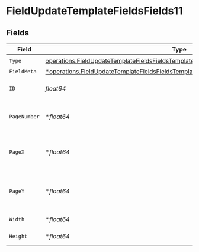 # FieldUpdateTemplateFieldsFields11


## Fields

| Field                                                                                                                                                                                             | Type                                                                                                                                                                                              | Required                                                                                                                                                                                          | Description                                                                                                                                                                                       |
| ------------------------------------------------------------------------------------------------------------------------------------------------------------------------------------------------- | ------------------------------------------------------------------------------------------------------------------------------------------------------------------------------------------------- | ------------------------------------------------------------------------------------------------------------------------------------------------------------------------------------------------- | ------------------------------------------------------------------------------------------------------------------------------------------------------------------------------------------------- |
| `Type`                                                                                                                                                                                            | [operations.FieldUpdateTemplateFieldsFieldsTemplatesFieldsRequestRequestBody11Type](../../models/operations/fieldupdatetemplatefieldsfieldstemplatesfieldsrequestrequestbody11type.md)            | :heavy_check_mark:                                                                                                                                                                                | N/A                                                                                                                                                                                               |
| `FieldMeta`                                                                                                                                                                                       | [*operations.FieldUpdateTemplateFieldsFieldsTemplatesFieldsRequestRequestBody11FieldMeta](../../models/operations/fieldupdatetemplatefieldsfieldstemplatesfieldsrequestrequestbody11fieldmeta.md) | :heavy_minus_sign:                                                                                                                                                                                | N/A                                                                                                                                                                                               |
| `ID`                                                                                                                                                                                              | *float64*                                                                                                                                                                                         | :heavy_check_mark:                                                                                                                                                                                | The ID of the field to update.                                                                                                                                                                    |
| `PageNumber`                                                                                                                                                                                      | **float64*                                                                                                                                                                                        | :heavy_minus_sign:                                                                                                                                                                                | The page number the field will be on.                                                                                                                                                             |
| `PageX`                                                                                                                                                                                           | **float64*                                                                                                                                                                                        | :heavy_minus_sign:                                                                                                                                                                                | The X coordinate of where the field will be placed.                                                                                                                                               |
| `PageY`                                                                                                                                                                                           | **float64*                                                                                                                                                                                        | :heavy_minus_sign:                                                                                                                                                                                | The Y coordinate of where the field will be placed.                                                                                                                                               |
| `Width`                                                                                                                                                                                           | **float64*                                                                                                                                                                                        | :heavy_minus_sign:                                                                                                                                                                                | The width of the field.                                                                                                                                                                           |
| `Height`                                                                                                                                                                                          | **float64*                                                                                                                                                                                        | :heavy_minus_sign:                                                                                                                                                                                | The height of the field.                                                                                                                                                                          |